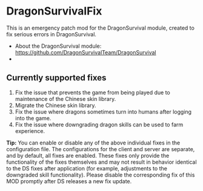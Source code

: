 # DragonSurvivalFix
This is an emergency patch mod for the DragonSurvival module, created to fix serious errors in DragonSurvival.
- About the DragonSurvival module: https://github.com/DragonSurvivalTeam/DragonSurvival
- 
## Currently supported fixes
1. Fix the issue that prevents the game from being played due to maintenance of the Chinese skin library.
2. Migrate the Chinese skin library.
3. Fix the issue where dragons sometimes turn into humans after logging into the game.
4. Fix the issue where downgrading dragon skills can be used to farm experience.

**Tip:**
You can enable or disable any of the above individual fixes in the configuration file. The configurations for the client and server are separate, and by default, all fixes are enabled. These fixes only provide the functionality of the fixes themselves and may not result in behavior identical to the DS fixes after application (for example, adjustments to the downgraded skill functionality).
Please disable the corresponding fix of this MOD promptly after DS releases a new fix update.
